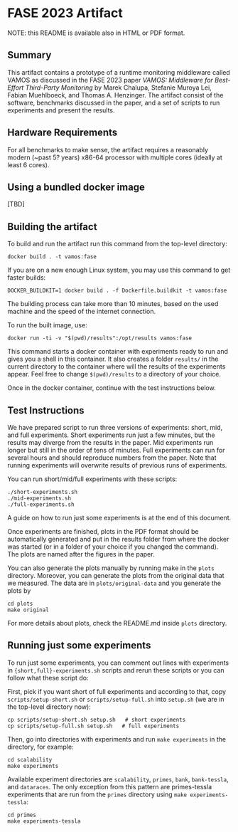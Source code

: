 # FASE 2023 Artifact

NOTE: this README is available also in HTML or PDF format.

## Summary

This artifact contains a prototype of a runtime monitoring middleware called
VAMOS as discussed in the FASE 2023 paper _VAMOS: Middleware for Best-Effort
Third-Party Monitoring_ by Marek Chalupa, Stefanie Muroya Lei, Fabian
Muehlboeck, and Thomas A. Henzinger. The artifact consist of the software,
benchmarks discussed in the paper, and a set of scripts to run experiments
and present the results.

## Hardware Requirements

For all benchmarks to make sense, the artifact requires a reasonably modern
(~past 5? years) x86-64 processor with multiple cores (ideally at least 6 cores).


## Using a bundled docker image

[TBD]

## Building the artifact

To build and run the artifact run this command from the top-level directory:

```
docker build . -t vamos:fase
```

If you are on a new enough Linux system, you may use this command to get
faster builds:

```
DOCKER_BUILDKIT=1 docker build . -f Dockerfile.buildkit -t vamos:fase
```

The building process can take more than 10 minutes, based on the used machine
and the speed of the internet connection.

To run the built image, use:

```
docker run -ti -v "$(pwd)/results":/opt/results vamos:fase
```

This command starts a docker container with experiments ready to run and gives
you a shell in this container. It also creates a folder `results/` in the
current directory to the container where will the results of the experiments
appear. Feel free to change `$(pwd)/results` to a directory of your choice.

Once in the docker container, continue with the test instructions below.

## Test Instructions

We have prepared script to run three versions of experiments: short, mid, and
full experiments. Short experiments run just a few minutes, but the results may
diverge from the results in the paper. Mid experiments run longer but still in
the order of tens of minutes. Full experiments can run for several hours and
should reproduce numbers from the paper. Note that running experiments will
overwrite results of previous runs of experiments.

You can run short/mid/full experiments with these scripts:

```
./short-experiments.sh
./mid-experiments.sh
./full-experiments.sh
```

A guide on how to run just some experiments is at the end of this document.

Once experiments are finished, plots in the PDF format should be automatically
generated and put in the results folder from where the docker was started (or
in a folder of your choice if you changed the command). The plots are named
after the figures in the paper.

You can also generate the plots manually by running make in the `plots`
directory. Moreover, you can generate the plots from the original data that we
measured. The data are in `plots/original-data` and you generate the plots by

```
cd plots
make original
```

For more details about plots, check the README.md inside `plots` directory.

## Running just some experiments

To run just some experiments, you can comment out lines with experiments in
`{short,full}-experiments.sh` scripts and rerun these scripts or you can follow
what these script do:

First, pick if you want short of full experiments and according to that, copy
`scripts/setup-short.sh` or `scripts/setup-full.sh` into `setup.sh` (we are in
the top-level directory now):

```
cp scripts/setup-short.sh setup.sh   # short experiments
cp scripts/setup-full.sh setup.sh   # full experiments
```

Then, go into directories with experiments and run `make experiments` in the directory, for example:

```
cd scalability
make experiments
```

Available experiment directories are `scalability`, `primes`, `bank`,
`bank-tessla`, and `dataraces`. The only exception from this pattern are
primes-tessla experiments that are run from the `primes` directory using `make
experiments-tessla`:

```
cd primes
make experiments-tessla
```
